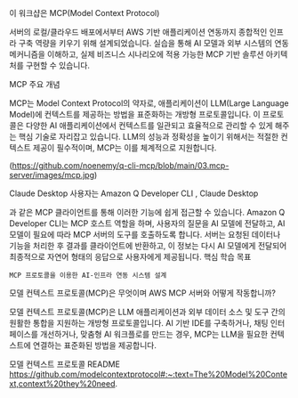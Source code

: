 이 워크샵은 MCP(Model Context Protocol) 

서버의 로컬/클라우드 배포에서부터 AWS 기반 애플리케이션 연동까지 종합적인 인프라 구축 역량을 키우기 위해 설계되었습니다. 실습을 통해 AI 모델과 외부 시스템의 연동 메커니즘을 이해하고, 실제 비즈니스 시나리오에 적용 가능한 MCP 기반 솔루션 아키텍처를 구현할 수 있습니다.


MCP 주요 개념

MCP는 Model Context Protocol의 약자로, 애플리케이션이 LLM(Large Language Model)에 컨텍스트를 제공하는 방법을 표준화하는 개방형 프로토콜입니다. 이 프로토콜은 다양한 AI 애플리케이션에서 컨텍스트를 일관되고 효율적으로 관리할 수 있게 해주는 핵심 기술로 자리잡고 있습니다. LLM의 성능과 정확성을 높이기 위해서는 적절한 컨텍스트 제공이 필수적이며, MCP는 이를 체계적으로 지원합니다.

(https://github.com/noenemy/q-cli-mcp/blob/main/03.mcp-server/images/mcp.jpg)

Claude Desktop
사용자는 Amazon Q Developer CLI 
, Claude Desktop 

과 같은 MCP 클라이언트를 통해 이러한 기능에 쉽게 접근할 수 있습니다. Amazon Q Developer CLI는 MCP 호스트 역할을 하며, 사용자의 질문을 AI 모델에 전달하고, AI 모델이 필요에 따라 MCP 서버의 도구를 호출하도록 합니다. 서버는 요청된 데이터나 기능을 처리한 후 결과를 클라이언트에 반환하고, 이 정보는 다시 AI 모델에게 전달되어 최종적으로 자연어 형태의 응답으로 사용자에게 제공됩니다.
핵심 학습 목표

    MCP 프로토콜을 이용한 AI-인프라 연동 시스템 설계


모델 컨텍스트 프로토콜(MCP)은 무엇이며 AWS MCP 서버와 어떻게 작동합니까?

모델 컨텍스트 프로토콜(MCP)은 LLM 애플리케이션과 외부 데이터 소스 및 도구 간의 원활한 통합을 지원하는 개방형 프로토콜입니다. AI 기반 IDE를 구축하거나, 채팅 인터페이스를 개선하거나, 맞춤형 AI 워크플로를 만드는 경우, MCP는 LLM을 필요한 컨텍스트에 연결하는 표준화된 방법을 제공합니다. 

모델 컨텍스트 프로토콜 README 
https://github.com/modelcontextprotocol#:~:text=The%20Model%20Context,context%20they%20need.
